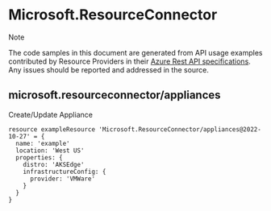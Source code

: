 # Microsoft.ResourceConnector
  
> [!NOTE]
> The code samples in this document are generated from API usage examples contributed by Resource Providers in their [Azure Rest API specifications](https://github.com/Azure/azure-rest-api-specs). Any issues should be reported and addressed in the source.


## microsoft.resourceconnector/appliances

Create/Update Appliance
```bicep
resource exampleResource 'Microsoft.ResourceConnector/appliances@2022-10-27' = {
  name: 'example'
  location: 'West US'
  properties: {
    distro: 'AKSEdge'
    infrastructureConfig: {
      provider: 'VMWare'
    }
  }
}
```
